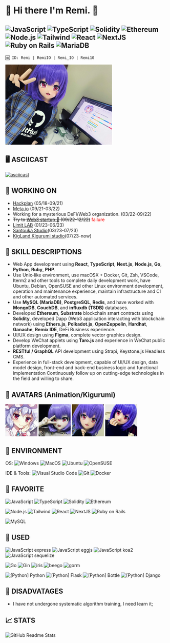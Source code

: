 # 👋 Hi there I'm Remi. 🦇

![JavaScript](https://img.shields.io/badge/-JavaScript-F4D500?style=flat-square&logo=javascript&logoColor=white)
![TypeScript](https://img.shields.io/badge/-TypeScript-3178C6?style=flat-square&logo=typescript&logoColor=white)
![Solidity](https://img.shields.io/badge/-Solidity-333333?style=flat-square&logo=solidity&logoColor=white)
![Ethereum](https://img.shields.io/badge/-Ethereum-333377?style=flat-square&logo=ethereum&logoColor=white)
![Node.js](https://img.shields.io/badge/-Node.JS-8CC03E?style=flat-square&logo=node.js&logoColor=white)
![Tailwind](https://img.shields.io/badge/-TailwindCss-26B7A4?style=flat-square&logo=tailwind-css&logoColor=white)
![React](https://img.shields.io/badge/-React.js-2A2B2D?style=flat-square&logo=react&logoColor=white)
![NextJS](https://img.shields.io/badge/-Next.js-2A2B2D?style=flat-square&logo=react&logoColor=white)
![Ruby on Rails](https://img.shields.io/badge/-Ruby_On_Rails-C60000?style=flat-square&logo=ruby-on-rails&logoColor=white)
![MariaDB](https://img.shields.io/badge/-MariaDB-007096?style=flat-square&logo=mariadb&logoColor=white)
---
  
```
🆔 ID: Remi | RemiIO | Remi_IO | Remi10
```
<img alt="old" src="./img/picture.jpg" height="250" />

## 🖥 ASCIICAST
[![asciicast](https://asciinema.org/a/4wD0kCW0AZEf5Vwb2pA2Izoaj.svg)](https://asciinema.org/a/4wD0kCW0AZEf5Vwb2pA2Izoaj?autoplay=1)

## 💼 WORKING ON
- [Hackplan](https://github.com/HackPlan) (05/18-09/21)
- [Meta.io](https://github.com/Meta-Network) (09/21-03/22)
- Working for a mysterious DeFi/Web3 organization. (03/22-09/22)
- <del>Try to [Web3 startup 🚀](https://github.com/Gensokyo-web3) (09/22-12/22)</del> <span style="color: #ff0000">failure</span>
- [Limit LAB](https://github.com/Limit-LAB) (01/23-06/23)
- [Santouka Studio](https://github.com/santouka)(03/23-07/23)
- [KigLand Kigurumi studio](https://github.com/kigland)(07/23-now)

## 💪 SKILL DESCRIPTIONS

- Web App development using **React**, **TypeScript**, **Next.js**, **Node.js**, **Go**, **Python**, **Ruby**, **PHP**.
- Use Unix-like environment, use macOSX + Docker, Git, Zsh, VSCode, Iterm2 and other tools to complete daily development work, have Ubuntu, Debian, OpenSUSE and other Linux environment development, operation and maintenance experience, maintain infrastructure and CI and other automated services.
- Use **MySQL (MariaDB)**, **PostgreSQL**, **Redis**, and have worked with **MongoDB**, **CouchDB**, and **influxdb (TSDB)** databases.
- Developed **Ethereum**, **Substrate** blockchain smart contracts using **Solidity**, developed Dapp (Web3 application interacting with blockchain network) using **Ethers.js**, **Polkadot.js**, **OpenZeppelin**, **Hardhat**, **Ganache**, **Remix IDE**, DeFi Business experience.
- UI/UX design using **Figma**, complete vector graphics design.
- Develop WeChat applets using **Taro.js** and experience in WeChat public platform development.
- **RESTful / GraphQL** API development using Strapi, Keystone.js Headless CMS.
- Experience in full-stack development, capable of UI/UX design, data model design, front-end and back-end business logic and functional implementation
Continuously follow up on cutting-edge technologies in the field and willing to share.

## 👶 AVATARS (Animation/Kigurumi)
<img alt="old" src="./img/old-2018.jpg" width="100"/> <img alt="old" src="./img/old-kig.jpg" width="100"/> <img alt="old" src="./img/RemiNew.png" width="100"/> <img alt="old" src="./img/current.jpg" width="100"/>

## 🔧 ENVIRONMENT
OS:
![Windows](https://img.shields.io/badge/-Windows-0078D6?style=flat-square&logo=windows&logoColor=white)
![MacOS](https://img.shields.io/badge/-Mac_OS-AAA?style=flat-square&logo=macos&logoColor=white)
![Ubuntu](https://img.shields.io/badge/-Ubuntu-DD4814?style=flat-square&logo=ubuntu&logoColor=white)
![OpenSUSE](https://img.shields.io/badge/-openSUSE-73BA25?style=flat-square&logo=opensuse&logoColor=white)  

IDE & Tools:
![Visual Studio Code](https://img.shields.io/badge/-Visual_Studio_Code-007ACC?style=flat-square&logo=visual-studio-code&logoColor=white)
![Git](https://img.shields.io/badge/-Git-F05032?style=flat-square&logo=git&logoColor=white)
![Docker](https://img.shields.io/badge/-Docker-2496ed?style=flat-square&logo=Docker&logoColor=white)

## 🍎 FAVORITE
![JavaScript](https://img.shields.io/badge/-JavaScript-F4D500?style=flat-square&logo=javascript&logoColor=white)
![TypeScript](https://img.shields.io/badge/-TypeScript-3178C6?style=flat-square&logo=typescript&logoColor=white)
![Solidity](https://img.shields.io/badge/-Solidity-333333?style=flat-square&logo=solidity&logoColor=white)
![Ethereum](https://img.shields.io/badge/-Ethereum-333377?style=flat-square&logo=ethereum&logoColor=white)
  
![Node.js](https://img.shields.io/badge/-Node.JS-8CC03E?style=flat-square&logo=node.js&logoColor=white)
![Tailwind](https://img.shields.io/badge/-TailwindCss-26B7A4?style=flat-square&logo=tailwind-css&logoColor=white)
![React](https://img.shields.io/badge/-React.js-2A2B2D?style=flat-square&logo=react&logoColor=white)
![NextJS](https://img.shields.io/badge/-Next.js-2A2B2D?style=flat-square&logo=react&logoColor=white)
![Ruby on Rails](https://img.shields.io/badge/-Ruby_On_Rails-C60000?style=flat-square&logo=ruby-on-rails&logoColor=white)
  
![MySQL](https://img.shields.io/badge/-MySQL-007096?style=flat-square&logo=mysql&logoColor=white)

## 🧾 USED
![JavaScript express](https://img.shields.io/badge/-expressjs-F4D500?style=flat-square&logo=javascript&logoColor=white)
![JavaScript eggjs](https://img.shields.io/badge/-eggjs-F4D500?style=flat-square&logo=javascript&logoColor=white)
![JavaScript koa2](https://img.shields.io/badge/-koa2-F4D500?style=flat-square&logo=javascript&logoColor=white)
![JavaScript sequelize](https://img.shields.io/badge/-sequelize-F4D500?style=flat-square&logo=javascript&logoColor=white)

![Go](https://img.shields.io/badge/-Go-73CCDC?style=flat-square&logo=go&logoColor=white)
![Gin](https://img.shields.io/badge/-Gin-73CCDC?style=flat-square&logo=go&logoColor=white)
![iris](https://img.shields.io/badge/-iris-73CCDC?style=flat-square&logo=go&logoColor=white)
![beego](https://img.shields.io/badge/-beego-73CCDC?style=flat-square&logo=go&logoColor=white)
![gorm](https://img.shields.io/badge/-gorm-73CCDC?style=flat-square&logo=go&logoColor=white)
  
![[Python] Python](https://img.shields.io/badge/-Python-339900?style=flat-square&logo=Python&logoColor=white)
![[Python] Flask](https://img.shields.io/badge/-Flask-339900?style=flat-square&logo=Python&logoColor=white)
![[Python] Bottle](https://img.shields.io/badge/-Bottle-339900?style=flat-square&logo=Python&logoColor=white)
![[Python] Django](https://img.shields.io/badge/-Django-339900?style=flat-square&logo=Python&logoColor=white)

<!-- [![Top Langs](https://github-readme-stats.vercel.app/api/top-langs/?username=u-u-z&layout=compact)](https://github.com/anuraghazra/github-readme-stats)
 -->
## 🌱 DISADVATAGES
- I have not undergone systematic algorithm training, I need learn it;

## 📈 STATS
![GitHub Readme Stats][ReadmeStats-Image]

[ReadmeStats-Image]: https://github-readme-stats.vercel.app/api?username=u-u-z&show_icons=true&bg_color=ffffff "GitHub Readme Stats"


